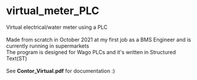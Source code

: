 # virtual_meter_PLC
Virtual electrical/water meter using a PLC<br />
<br />
Made from scratch in October 2021 at my first job as a BMS Engineer and is currently running in supermarkets<br />
The program is designed for Wago PLCs and it's written in Structured Text(ST)<br />
<br />
See <b>Contor_Virtual.pdf</b> for documentation :) 
